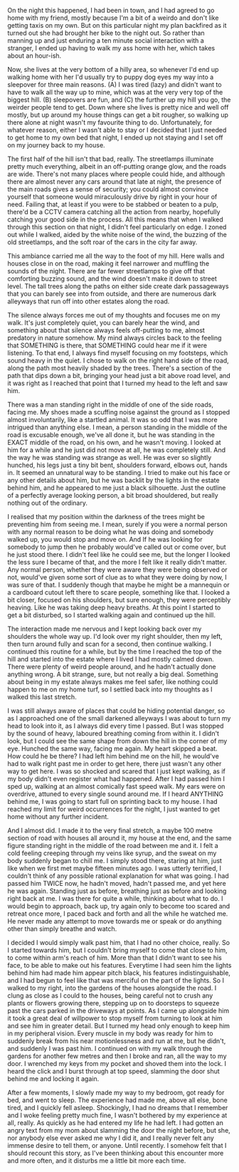 On the night this happened, I had been in town, and I had agreed to go home with my friend, mostly because I'm a bit of a weirdo and don't like getting taxis on my own. But on this particular night my plan backfired as it turned out she had brought her bike to the night out. So rather than manning up and just enduring a ten minute social interaction with a stranger, I ended up having to walk my ass home with her, which takes about an hour-ish.

 Now, she lives at the very bottom of a hilly area, so whenever I'd end up walking home with her I'd usually try to puppy dog eyes my way into a sleepover for three main reasons. (A) I was tired (lazy) and didn't want to have to walk all the way up to mine, which was at the very very top of the biggest hill. (B) sleepovers are fun, and (C) the further up my hill you go, the weirder people tend to get. Down where she lives is pretty nice and well off mostly, but up around my house things can get a bit rougher, so walking up there alone at night wasn't my favourite thing to do. Unfortunately, for whatever reason, either I wasn't able to stay or I decided that I just needed to get home to my own bed that night, I ended up not staying and I set off on my journey back to my house. 
 
The first half of the hill isn't that bad, really. The streetlamps illuminate pretty much everything, albeit in an off-putting orange glow, and the roads are wide. There's not many places where people could hide, and although there are almost never any cars around that late at night, the presence of the main roads gives a sense of security; you could almost convince yourself that someone would miraculously drive by right in your hour of need. Failing that, at least if you were to be stabbed or beaten to a pulp, there'd be a CCTV camera catching all the action from nearby, hopefully catching your good side in the process. All this means that when I walked through this section on that night, I didn't feel particularly on edge. I zoned out while I walked, aided by the white noise of the wind, the buzzing of the old streetlamps, and the soft roar of the cars in the city far away.

This ambiance carried me all the way to the foot of my hill. Here walls and houses close in on the road, making it feel narrower and muffling the sounds of the night. There are far fewer streetlamps to give off that comforting buzzing sound, and the wind doesn't make it down to street level. The tall trees along the paths on either side create dark passageways that you can barely see into from outside, and there are numerous dark alleyways that run off into other estates along the road. 

The silence always forces me out of my thoughts and focuses me on my walk. It's just completely quiet, you can barely hear the wind, and something about that silence always feels off-putting to me, almost predatory in nature somehow. My mind always circles back to the feeling that SOMETHING is there, that SOMETHING could hear me if it were listening. To that end, I always find myself focusing on my footsteps, which sound heavy in the quiet.
I chose to walk on the right hand side of the road, along the path most heavily shaded by the trees. There's a section of the path that dips down a bit, bringing your head just a bit above road level, and it was right as I reached that point that I turned my head to the left and saw him.

There was a man standing right in the middle of one of the side roads, facing me. My shoes made a scuffing noise against the ground as I stopped almost involuntarily, like a startled animal. It was so odd that I was more intrigued than anything else. I mean, a person standing in the middle of the road is excusable enough, we've all done it, but he was standing in the EXACT middle of the road, on his own, and he wasn't moving. I looked at him for a while and he just did not move at all, he was completely still. And the way he was standing was strange as well. He was ever so slightly hunched, his legs just a tiny bit bent, shoulders forward, elbows out, hands in. It seemed an unnatural way to be standing. I tried to make out his face or any other details about him, but he was backlit by the lights in the estate behind him, and he appeared to me just a black silhouette. Just the outline of a perfectly average looking person, a bit broad shouldered, but really nothing out of the ordinary.

I realised that my position within the darkness of the trees might be preventing him from seeing me. I mean, surely if you were a normal person with any normal reason to be doing what he was doing and somebody walked up, you would stop and move on. And If he was looking for somebody to jump then he probably would've called out or come over, but he just stood there. I didn't feel like he could see me, but the longer I looked the less sure I became of that, and the more I felt like it really didn't matter. Any normal person, whether they were aware they were being observed or not, would've given some sort of clue as to what they were doing by now, I was sure of that. I suddenly though that maybe he might be a mannequin or a cardboard cutout left there to scare people, something like that. I looked a bit closer, focused on his shoulders, but sure enough, they were perceptibly heaving. Like he was taking deep heavy breaths. At this point I started to get a bit disturbed, so I started walking again and continued up the hill.

The interaction made me nervous and I kept looking back over my shoulders the whole way up. I'd look over my right shoulder, then my left, then turn around fully and scan for a second, then continue walking. I continued this routine for a while, but by the time I reached the top of the hill and started into the estate where I lived I had mostly calmed down. There were plenty of weird people around, and he hadn't actually done anything wrong. A bit strange, sure, but not really a big deal. Something about being in my estate always makes me feel safer, like nothing could happen to me on my home turf, so I settled back into my thoughts as I walked this last stretch. 

I was still always aware of places that could be hiding potential danger, so as I approached one of the small darkened alleyways I was about to turn my head to look into it, as I always did every time I passed. But I was stopped by the sound of heavy, laboured breathing coming from within it. I didn't look, but I could see the same shape from down the hill in the corner of my eye. Hunched the same way, facing me again. My heart skipped a beat. How could he be there? I had left him behind me on the hill, he would've had to walk right past me in order to get here, there just wasn't any other way to get here. I was so shocked and scared that I just kept walking, as if my body didn't even register what had happened. After I had passed him I sped up, walking at an almost comically fast speed walk. My ears were on overdrive, attuned to every single sound around me. If I heard ANYTHING behind me, I was going to start full on sprinting back to my house. I had reached my limit for weird occurrences for the night, I just wanted to get home without any further incident.

And I almost did. I made it to the very final stretch, a maybe 100 metre section of road with houses all around it, my house at the end, and the same figure standing right in the middle of the road between me and it. I felt a cold feeling creeping through my veins like syrup, and the sweat on my body suddenly began to chill me. I simply stood there, staring at him, just like when we first met maybe fifteen minutes ago. I was utterly terrified, I couldn't think of any possible rational explanation for what was going. I had passed him TWICE now, he hadn't moved, hadn't passed me, and yet here he was again. Standing just as before, breathing just as before and looking right back at me. I was there for quite a while, thinking about what to do. I would begin to approach, back up, try again only to become too scared and retreat once more, I paced back and forth and all the while he watched me. He never made any attempt to move towards me or speak or do anything other than simply breathe and watch.

I decided I would simply walk past him, that I had no other choice, really. So I started towards him, but I couldn't bring myself to come that close to him, to come within arm's reach of him. More than that I didn't want to see his face, to be able to make out his features. Everytime I had seen him the lights behind him had made him appear pitch black, his features indistinguishable, and I had begun to feel like that was merciful on the part of the lights. So I walked to my right, into the gardens of the houses alongside the road. I clung as close as I could to the houses, being careful not to crush any plants or flowers growing there, stepping up on to doorsteps to squeeze past the cars parked in the driveways at points. As I came up alongside him it took a great deal of willpower to stop myself from turning to look at him and see him in greater detail. But I turned my head only enough to keep him in my peripheral vision. Every muscle in my body was ready for him to suddenly break from his near motionlessness and run at me, but he didn't, and suddenly I was past him. I continued on with my walk through the gardens for another few metres and then I broke and ran, all the way to my door. I wrenched my keys from my pocket and shoved them into the lock. I heard the click and I burst through at top speed, slamming the door shut behind me and locking it again.

After a few moments, I slowly made my way to my bedroom, got ready for bed, and went to sleep. The experience had made me, above all else, bone tired, and I quickly fell asleep. Shockingly, I had no dreams that I remember and I woke feeling pretty much fine, I wasn't bothered by my experience at all, really. As quickly as he had entered my life he had left. I had gotten an angry text from my mom about slamming the door the night before, but she, nor anybody else ever asked me why I did it, and I really never felt any immense desire to tell them, or anyone. Until recently. I somehow felt that I should recount this story, as I've been thinking about this encounter more and more often, and it disturbs me a little bit more each time. 
